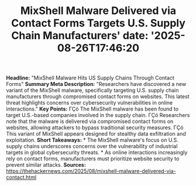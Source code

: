 ﻿---
title: "MixShell Malware Delivered via Contact Forms Targets U.S. Supply Chain Manufacturers'
date: '2025-08-26T17:46:20"
category: "Markets"
summary: ""
slug: "mixshell malware delivered via contact forms targets us supp"
source_urls:
  - "https://thehackernews.com/2025/08/mixshell-malware-delivered-via-contact.html"
seo:
  title: "MixShell Malware Delivered via Contact Forms Targets U.S. Supply Chain Manufacturers | Hash n Hedge'
  description: '"
  keywords: ["news", "markets", "brief"]
---
**Headline:** "MixShell Malware Hits US Supply Chains Through Contact Forms"  **Summary Meta Description:** "Researchers have discovered a new variant of the MixShell malware, specifically targeting U.S. supply chain manufacturers through compromised contact forms on websites. This latest threat highlights concerns over cybersecurity vulnerabilities in online interactions."  **Key Points:**  ΓÇó The MixShell malware has been found to target U.S.-based companies involved in the supply chain. ΓÇó Researchers note that the malware is delivered via compromised contact forms on websites, allowing attackers to bypass traditional security measures. ΓÇó This variant of MixShell appears designed for stealthy data exfiltration and exploitation.  **Short Takeaways:**  * The MixShell malware's focus on U.S. supply chains underscores concerns over the vulnerability of industrial targets in global cybersecurity threats. * As online interactions increasingly rely on contact forms, manufacturers must prioritize website security to prevent similar attacks.  **Sources:**  https://thehackernews.com/2025/08/mixshell-malware-delivered-via-contact.html 
